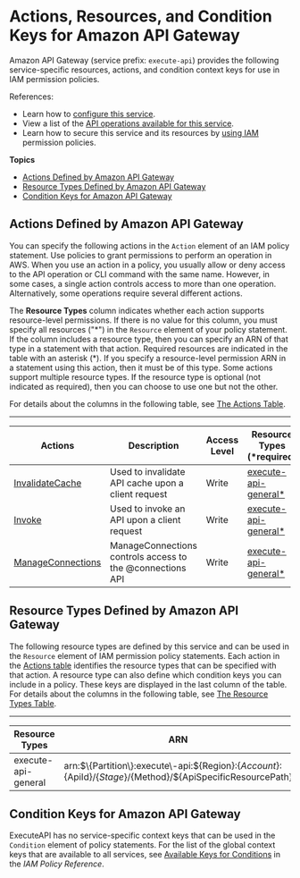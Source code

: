 # Actions, Resources, and Condition Keys for Amazon API Gateway<a name="list_amazonapigateway"></a>

Amazon API Gateway \(service prefix: `execute-api`\) provides the following service\-specific resources, actions, and condition context keys for use in IAM permission policies\.

References:
+ Learn how to [configure this service](https://docs.aws.amazon.com/apigateway/latest/developerguide/)\.
+ View a list of the [API operations available for this service](https://docs.aws.amazon.com/apigateway/api-reference/)\.
+ Learn how to secure this service and its resources by [using IAM](https://docs.aws.amazon.com/apigateway/latest/developerguide/apigateway-control-access-to-api.html) permission policies\.

**Topics**
+ [Actions Defined by Amazon API Gateway](#amazonapigateway-actions-as-permissions)
+ [Resource Types Defined by Amazon API Gateway](#amazonapigateway-resources-for-iam-policies)
+ [Condition Keys for Amazon API Gateway](#amazonapigateway-policy-keys)

## Actions Defined by Amazon API Gateway<a name="amazonapigateway-actions-as-permissions"></a>

You can specify the following actions in the `Action` element of an IAM policy statement\. Use policies to grant permissions to perform an operation in AWS\. When you use an action in a policy, you usually allow or deny access to the API operation or CLI command with the same name\. However, in some cases, a single action controls access to more than one operation\. Alternatively, some operations require several different actions\.

The **Resource Types** column indicates whether each action supports resource\-level permissions\. If there is no value for this column, you must specify all resources \("\*"\) in the `Resource` element of your policy statement\. If the column includes a resource type, then you can specify an ARN of that type in a statement with that action\. Required resources are indicated in the table with an asterisk \(\*\)\. If you specify a resource\-level permission ARN in a statement using this action, then it must be of this type\. Some actions support multiple resource types\. If the resource type is optional \(not indicated as required\), then you can choose to use one but not the other\.

For details about the columns in the following table, see [The Actions Table](reference_policies_actions-resources-contextkeys.md#actions_table)\.


****  

| Actions | Description | Access Level | Resource Types \(\*required\) | Condition Keys | Dependent Actions | 
| --- | --- | --- | --- | --- | --- | 
|   [ InvalidateCache ](https://docs.aws.amazon.com/apigateway/api-reference/api-gateway-caching.html)  | Used to invalidate API cache upon a client request | Write |   [ execute\-api\-general\* ](#amazonapigateway-execute-api-general)   |  |  | 
|   [ Invoke ](https://docs.aws.amazon.com/apigateway/api-reference/how-to-call-api.html)  | Used to invoke an API upon a client request | Write |   [ execute\-api\-general\* ](#amazonapigateway-execute-api-general)   |  |  | 
|   [ ManageConnections ](https://docs.aws.amazon.com/apigateway/api-reference/apigateway-websocket-control-access-iam.html)  | ManageConnections controls access to the @connections API | Write |   [ execute\-api\-general\* ](#amazonapigateway-execute-api-general)   |  |  | 

## Resource Types Defined by Amazon API Gateway<a name="amazonapigateway-resources-for-iam-policies"></a>

The following resource types are defined by this service and can be used in the `Resource` element of IAM permission policy statements\. Each action in the [Actions table](#amazonapigateway-actions-as-permissions) identifies the resource types that can be specified with that action\. A resource type can also define which condition keys you can include in a policy\. These keys are displayed in the last column of the table\. For details about the columns in the following table, see [The Resource Types Table](reference_policies_actions-resources-contextkeys.md#resources_table)\.


****  

| Resource Types | ARN | Condition Keys | 
| --- | --- | --- | 
|   execute\-api\-general  |  arn:$\{Partition\}:execute\-api:$\{Region\}:$\{Account\}:$\{ApiId\}/$\{Stage\}/$\{Method\}/$\{ApiSpecificResourcePath\}  |  | 

## Condition Keys for Amazon API Gateway<a name="amazonapigateway-policy-keys"></a>

ExecuteAPI has no service\-specific context keys that can be used in the `Condition` element of policy statements\. For the list of the global context keys that are available to all services, see [Available Keys for Conditions](reference_policies_condition-keys.html#AvailableKeys) in the *IAM Policy Reference*\.